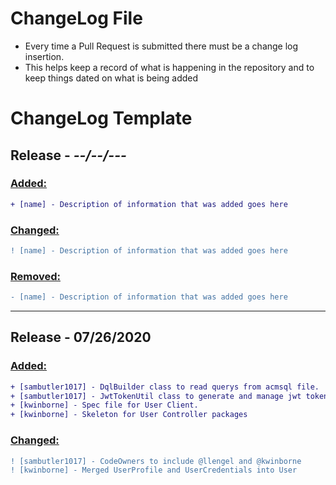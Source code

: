 # ChangeLog File
- Every time a Pull Request is submitted there must be a change log insertion. 
- This helps keep a record of what is happening in the repository and to keep things dated on what is being added

# ChangeLog Template

## Release - _--/--/---_
   ### <ins>Added:</ins>
   ```diff
   + [name] - Description of information that was added goes here
   ```

   ### <ins>Changed:</ins>
   ```diff
   ! [name] - Description of information that was added goes here
   ```

   ### <ins>Removed:</ins>
   ```diff
   - [name] - Description of information that was added goes here
   ```
---
## Release - 07/26/2020
   ### <ins>Added:</ins>
   ```diff
   + [sambutler1017] - DqlBuilder class to read querys from acmsql file.
   + [sambutler1017] - JwtTokenUtil class to generate and manage jwt tokens.
   + [kwinborne] - Spec file for User Client.
   + [kwinborne] - Skeleton for User Controller packages
   ```
   
   ### <ins>Changed:</ins>
   ```diff
   ! [sambutler1017] - CodeOwners to include @llengel and @kwinborne
   ! [kwinborne] - Merged UserProfile and UserCredentials into User
   ```
